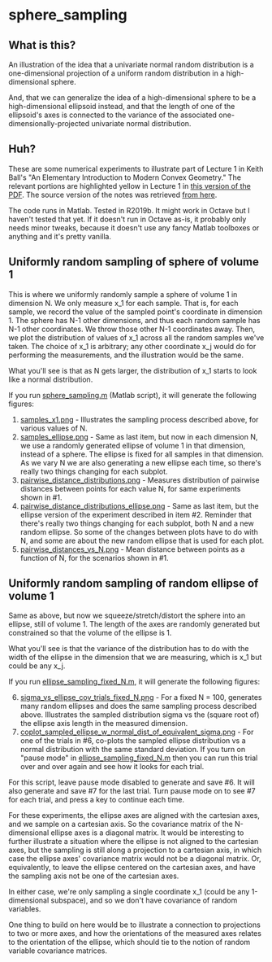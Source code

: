 # sphere_sampling

## What is this?

An illustration of the idea that a univariate normal random distribution is a one-dimensional projection of a uniform random distribution in a high-dimensional sphere.

And, that we can generalize the idea of a high-dimensional sphere to be a high-dimensional ellipsoid instead, and that the length of one of the ellipsoid's axes is connected to the variance of the associated one-dimensionally-projected univariate normal distribution.

## Huh?

These are some numerical experiments to illustrate part of Lecture 1 in Keith Ball's "An Elementary Introduction to Modern Convex Geometry."  The relevant portions are highlighted yellow in Lecture 1 in [this version of the PDF](ball.pdf).  The source version of the notes was retrieved [from here](http://library.msri.org/books/Book31/files/ball.pdf).

The code runs in Matlab. Tested in R2019b. It might work in Octave but I haven't tested that yet. If it doesn't run in Octave as-is, it probably only needs minor tweaks, because it doesn't use any fancy Matlab toolboxes or anything and it's pretty vanilla.

## Uniformly random sampling of sphere of volume 1

This is where we uniformly randomly sample a sphere of volume 1 in dimension N.  We only measure x_1 for each sample.  That is, for each sample, we record the value of the sampled point's coordinate in dimension 1. The sphere has N-1 other dimensions, and thus each random sample has N-1 other coordinates. We throw those other N-1 coordinates away. Then, we plot the distribution of values of x_1 across all the random samples we've taken.  The choice of x_1 is arbitrary; any other coordinate x_j would do for performing the measurements, and the illustration would be the same.

What you'll see is that as N gets larger, the distribution of x_1 starts to look like a normal distribution.

If you run [sphere_sampling.m](sphere_sampling.m) (Matlab script), it will generate the following figures:

1. [samples_x1.png](samples_x1.png) - Illustrates the sampling process described above, for various values of N.
2. [samples_ellipse.png](samples_ellipse.png) - Same as last item, but now in each dimension N, we use a randomly generated ellipse of volume 1 in that dimension, instead of a sphere. The ellipse is fixed for all samples in that dimension. As we vary N we are also generating a new ellipse each time, so there's really two things changing for each subplot.
3. [pairwise_distance_distributions.png](pairwise_distance_distributions.png) - Measures distribution of pairwise distances between points for each value N, for same experiments shown in #1.
4. [pairwise_distance_distributions_ellipse.png](pairwise_distance_distributions_ellipse.png) - Same as last item, but the ellipse version of the experiment described in item #2. Reminder that there's really two things changing for each subplot, both N and a new random ellipse. So some of the changes between plots have to do with N, and some are about the new random ellipse that is used for each plot.
5. [pairwise_distances_vs_N.png](pairwise_distances_vs_N.png) - Mean distance between points as a function of N, for the scenarios shown in #1.

## Uniformly random sampling of random ellipse of volume 1

Same as above, but now we squeeze/stretch/distort the sphere into an ellipse, still of volume 1.  The length of the axes are randomly generated but constrained so that the volume of the ellipse is 1.

What you'll see is that the variance of the distribution has to do with the width of the ellipse in the dimension that we are measuring, which is x_1 but could be any x_j. 

If you run [ellipse_sampling_fixed_N.m](ellipse_sampling_fixed_N.m), it will generate the following figures:

6. [sigma_vs_ellipse_cov_trials_fixed_N.png](sigma_vs_ellipse_cov_trials_fixed_N.png) - For a fixed N = 100, generates many random ellipses and does the same sampling process described above. Illustrates the sampled distribution sigma vs the (square root of) the ellipse axis length in the measured dimension.
7. [coplot_sampled_ellipse_w_normal_dist_of_equivalent_sigma.png](coplot_sampled_ellipse_w_normal_dist_of_equivalent_sigma.png) - For one of the trials in #6, co-plots the sampled ellipse distribution vs a normal distribution with the same standard deviation. If you turn on "pause mode" in [ellipse_sampling_fixed_N.m](ellipse_sampling_fixed_N.m) then you can run this trial over and over again and see how it looks for each trial.

For this script, leave pause mode disabled to generate and save #6.  It will also generate and save #7 for the last trial.  Turn pause mode on to see #7 for each trial, and press a key to continue each time.

For these experiments, the ellipse axes are aligned with the cartesian axes, and we sample on a cartesian axis. So the covariance matrix of the N-dimensional ellipse axes is a diagonal matrix. It would be interesting to further illustrate a situation where the ellipse is not aligned to the cartesian axes, but the sampling is still along a projection to a cartesian axis, in which case the ellipse axes' covariance matrix would not be a diagonal matrix. Or, equivalently, to leave the ellipse centered on the cartesian axes, and have the sampling axis not be one of the cartesian axes. 

In either case, we're only sampling a single coordinate x_1 (could be any 1-dimensional subspace), and so we don't have covariance of random variables. 

One thing to build on here would be to illustrate a connection to projections to two or more axes, and how the orientations of the measured axes relates to the orientation of the ellipse, which should tie to the notion of random variable covariance matrices.
